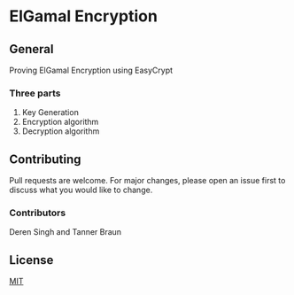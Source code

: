 # ElGamal Encryption

## General
Proving ElGamal Encryption using EasyCrypt

### Three parts
1. Key Generation
2. Encryption algorithm
3. Decryption algorithm


## Contributing
Pull requests are welcome. For major changes, please open an issue first to discuss what you would like to change.

### Contributors
Deren Singh and Tanner Braun

## License
[MIT](https://choosealicense.com/licenses/mit/)
